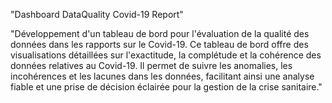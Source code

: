 "Dashboard DataQuality Covid-19 Report"

"Développement d'un tableau de bord pour l'évaluation de la qualité des données dans les rapports sur le Covid-19. Ce tableau de bord offre des visualisations détaillées sur l'exactitude, la complétude et la cohérence des données relatives au Covid-19. Il permet de suivre les anomalies, les incohérences et les lacunes dans les données, facilitant ainsi une analyse fiable et une prise de décision éclairée pour la gestion de la crise sanitaire."






